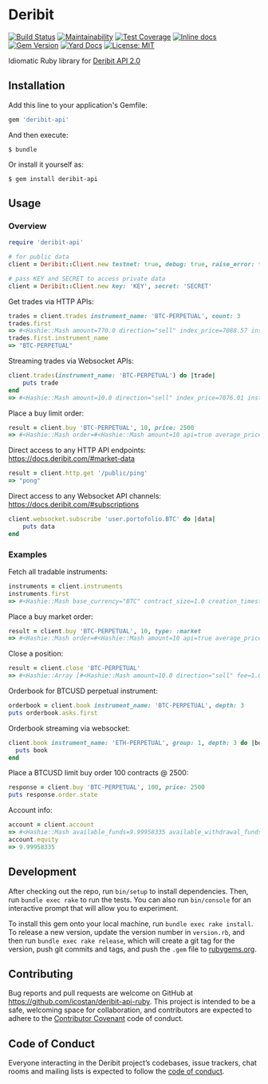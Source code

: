 # Deribit

[![Build Status](https://travis-ci.org/icostan/deribit-api-ruby.svg?branch=master)](https://travis-ci.org/icostan/deribit-api-ruby)
[![Maintainability](https://api.codeclimate.com/v1/badges/1e100fc78c8ebaa8b4b5/maintainability)](https://codeclimate.com/github/icostan/deribit-api-ruby/maintainability)
[![Test Coverage](https://api.codeclimate.com/v1/badges/1e100fc78c8ebaa8b4b5/test_coverage)](https://codeclimate.com/github/icostan/deribit-api-ruby/test_coverage)
[![Inline docs](http://inch-ci.org/github/icostan/deribit-api-ruby.svg?branch=master)](http://inch-ci.org/github/icostan/deribit-api-ruby)
[![Gem Version](https://badge.fury.io/rb/deribit-api.svg)](https://badge.fury.io/rb/deribit-api)
[![Yard Docs](https://img.shields.io/badge/yard-docs-blue.svg)](https://www.rubydoc.info/gems/deribit-api)
[![License: MIT](https://img.shields.io/badge/license-MIT-blue.svg)](https://github.com/icostan/deribit-api-ruby/blob/master/LICENSE)

Idiomatic Ruby library for [Deribit API 2.0](https://docs.deribit.com)

## Installation

Add this line to your application's Gemfile:

```ruby
gem 'deribit-api'
```

And then execute:

    $ bundle

Or install it yourself as:

    $ gem install deribit-api

## Usage

### Overview

```ruby
require 'deribit-api'

# for public data
client = Deribit::Client.new testnet: true, debug: true, raise_error: true

# pass KEY and SECRET to access private data
client = Deribit::Client.new key: 'KEY', secret: 'SECRET'
```

Get trades via HTTP APIs:

```ruby
trades = client.trades instrument_name: 'BTC-PERPETUAL', count: 3
trades.first
=> #<Hashie::Mash amount=770.0 direction="sell" index_price=7088.57 instrument_name="BTC-PERPETUAL" price=7088.5 tick_direction=3 timestamp=1587632258141 trade_id="73366505" trade_seq=45738005>
trades.first.instrument_name
=> "BTC-PERPETUAL"
```

Streaming trades via Websocket APIs:

```ruby
client.trades(instrument_name: 'BTC-PERPETUAL') do |trade|
	puts trade
end
=> #<Hashie::Mash amount=10.0 direction="sell" index_price=7076.01 instrument_name="BTC-PERPETUAL" price=7076.0 tick_direction=3 timestamp=1587632546493 trade_id="73366877" trade_seq=45738278>
```

Place a buy limit order:

```ruby
result = client.buy 'BTC-PERPETUAL', 10, price: 2500
=> #<Hashie::Mash order=#<Hashie::Mash amount=10 api=true average_price=0.0 commission=0.0 creation_timestamp=1587644442494 direction="buy" filled_amount=0 instrument_name="BTC-PERPETUAL" is_liquidation=false label="" last_update_timestamp=1587644442494 max_show=10 order_id="3887469320" order_state="open" order_type="limit" post_only=false price=2500.0 profit_loss=0.0 reduce_only=false replaced=false time_in_force="good_til_cancelled" web=false> trades=#<Hashie::Array []>>
```

Direct access to any HTTP API endpoints: <https://docs.deribit.com/#market-data>

```ruby
result = client.http.get '/public/ping'
=> "pong"
```

Direct access to any Websocket API channels: <https://docs.deribit.com/#subscriptions>

```ruby
client.websocket.subscribe 'user.portofolio.BTC' do |data|
	puts data
end
```

### Examples

Fetch all tradable instruments:

```ruby
instruments = client.instruments
instruments.first
=> #<Hashie::Mash base_currency="BTC" contract_size=1.0 creation_timestamp=1587024008000 expiration_timestamp=1588320000000 instrument_name="BTC-1MAY20-6750-C" is_active=true kind="option" maker_commission=0.0004 min_trade_amount=0.1 option_type="call" quote_currency="USD" settlement_period="week" strike=6750.0 taker_commission=0.0004 tick_size=0.0005>
```

Place a buy market order:

```ruby
result = client.buy 'BTC-PERPETUAL', 10, type: :market
=> #<Hashie::Mash order=#<Hashie::Mash amount=10 api=true average_price=7153.0 commission=1.05e-06 creation_timestamp=1587644532209 direction="buy" filled_amount=10 instrument_name="BTC-PERPETUAL" is_liquidation=false label="" last_update_timestamp=1587644532209 max_show=10 order_id="3887472638" order_state="filled" order_type="market" post_only=false price=7259.0 profit_loss=0.0 reduce_only=false replaced=false time_in_force="good_til_cancelled" web=false> trades=#<Hashie::Array [#<Hashie::Mash amount=10.0 direction="buy" fee=1.05e-06 fee_currency="BTC" index_price=7155.93 instrument_name="BTC-PERPETUAL" liquidity="T" matching_id=nil order_id="3887472638" order_type="market" post_only=false price=7153.0 reduce_only=false self_trade=false state="filled" tick_direction=1 timestamp=1587644532209 trade_id="45283496" trade_seq=27671015>]>>
```

Close a position:
```ruby
result = client.close 'BTC-PERPETUAL'
=> #<Hashie::Array [#<Hashie::Mash amount=10.0 direction="sell" fee=1.05e-06 fee_currency="BTC" index_price=7153.91 instrument_name="BTC-PERPETUAL" liquidity="T" matching_id=nil order_id="3887474840" order_type="market" post_only=false price=7148.0 reduce_only=true self_trade=false state="filled" tick_direction=2 timestamp=1587644595002 trade_id="45283521" trade_seq=27671036>]>
```

Orderbook for BTCUSD perpetual instrument:

```ruby
orderbook = client.book instrument_name: 'BTC-PERPETUAL', depth: 3
puts orderbook.asks.first
```

Orderbook streaming via websocket:

```ruby
client.book instrument_name: 'ETH-PERPETUAL', group: 1, depth: 3 do |book|
  puts book
end
```

 Place a BTCUSD limit buy order 100 contracts @ 2500:

```ruby
response = client.buy 'BTC-PERPETUAL', 100, price: 2500
puts response.order.state
```

Account  info:

```ruby
account = client.account
=> #<Hashie::Mash available_funds=9.99958335 available_withdrawal_funds=9.99958335 balance=9.99958335 currency="BTC" delta_total=0.0 deposit_address="2N9KizxwYNrKgd22QfSz9zxT4EPR4uAsWYr" equity=9.99958335 futures_pl=0.0 futures_session_rpl=0.0 futures_session_upl=0.0 initial_margin=0.0 limits=#<Hashie::Mash matching_engine=2 matching_engine_burst=20 non_matching_engine=200 non_matching_engine_burst=300> maintenance_margin=0.0 margin_balance=9.99958335 options_delta=0.0 options_gamma=0.0 options_pl=0.0 options_session_rpl=0.0 options_session_upl=0.0 options_theta=0.0 options_value=0.0 options_vega=0.0 portfolio_margining_enabled=false session_funding=0.0 session_rpl=0.0 session_upl=0.0 total_pl=0.0>
account.equity
=> 9.99958335
```

## Development

After checking out the repo, run `bin/setup` to install dependencies. Then, run `bundle exec rake` to run the tests. You can also run `bin/console` for an interactive prompt that will allow you to experiment.

To install this gem onto your local machine, run `bundle exec rake install`. To release a new version, update the version number in `version.rb`, and then run `bundle exec rake release`, which will create a git tag for the version, push git commits and tags, and push the `.gem` file to [rubygems.org](https://rubygems.org).

## Contributing

Bug reports and pull requests are welcome on GitHub at https://github.com/icostan/deribit-api-ruby. This project is intended to be a safe, welcoming space for collaboration, and contributors are expected to adhere to the [Contributor Covenant](http://contributor-covenant.org) code of conduct.

## Code of Conduct

Everyone interacting in the Deribit project’s codebases, issue trackers, chat rooms and mailing lists is expected to follow the [code of conduct](https://github.com/icostan/deribit/blob/master/CODE_OF_CONDUCT.md).

